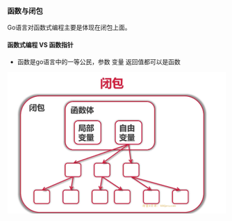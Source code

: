 ### 函数与闭包

Go语言对函数式编程主要是体现在闭包上面。

#### 函数式编程 VS 函数指针

- 函数是go语言中的一等公民，参数 变量 返回值都可以是函数

![image-20210818212326061](note.assets/image-20210818212326061.png)